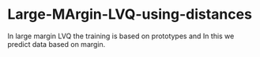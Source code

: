 # Large-MArgin-LVQ-using-distances
In large margin LVQ the training is based on prototypes and In this we predict data based on margin.

